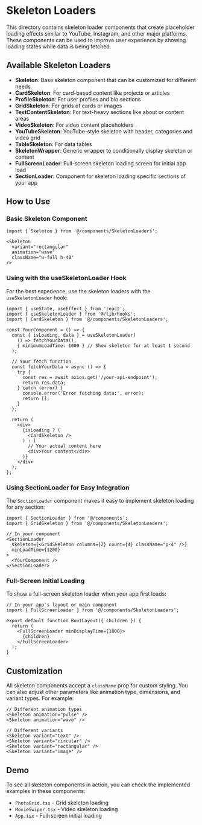 # Skeleton Loaders

This directory contains skeleton loader components that create placeholder loading effects similar to YouTube, Instagram, and other major platforms. These components can be used to improve user experience by showing loading states while data is being fetched.

## Available Skeleton Loaders

- **Skeleton**: Base skeleton component that can be customized for different needs
- **CardSkeleton**: For card-based content like projects or articles
- **ProfileSkeleton**: For user profiles and bio sections
- **GridSkeleton**: For grids of cards or images
- **TextContentSkeleton**: For text-heavy sections like about or content areas
- **VideoSkeleton**: For video content placeholders
- **YouTubeSkeleton**: YouTube-style skeleton with header, categories and video grid
- **TableSkeleton**: For data tables
- **SkeletonWrapper**: Generic wrapper to conditionally display skeleton or content
- **FullScreenLoader**: Full-screen skeleton loading screen for initial app load
- **SectionLoader**: Component for skeleton loading specific sections of your app

## How to Use

### Basic Skeleton Component

```tsx
import { Skeleton } from '@/components/SkeletonLoaders';

<Skeleton 
  variant="rectangular" 
  animation="wave" 
  className="w-full h-40" 
/>
```

### Using with the useSkeletonLoader Hook

For the best experience, use the skeleton loaders with the `useSkeletonLoader` hook:

```tsx
import { useState, useEffect } from 'react';
import { useSkeletonLoader } from '@/lib/hooks';
import { CardSkeleton } from '@/components/SkeletonLoaders';

const YourComponent = () => {
  const { isLoading, data } = useSkeletonLoader(
    () => fetchYourData(),
    { minimumLoadTime: 1000 } // Show skeleton for at least 1 second
  );
  
  // Your fetch function
  const fetchYourData = async () => {
    try {
      const res = await axios.get('/your-api-endpoint');
      return res.data;
    } catch (error) {
      console.error('Error fetching data:', error);
      return [];
    }
  };
  
  return (
    <div>
      {isLoading ? (
        <CardSkeleton />
      ) : (
        // Your actual content here
        <div>Your content</div>
      )}
    </div>
  );
};
```

### Using SectionLoader for Easy Integration

The `SectionLoader` component makes it easy to implement skeleton loading for any section:

```tsx
import { SectionLoader } from '@/components';
import { GridSkeleton } from '@/components/SkeletonLoaders';

// In your component
<SectionLoader
  skeleton={<GridSkeleton columns={2} count={4} className="p-4" />}
  minLoadTime={1200}
>
  <YourComponent />
</SectionLoader>
```

### Full-Screen Initial Loading

To show a full-screen skeleton loader when your app first loads:

```tsx
// In your app's layout or main component
import { FullScreenLoader } from '@/components/SkeletonLoaders';

export default function RootLayout({ children }) {
  return (
    <FullScreenLoader minDisplayTime={1800}>
      {children}
    </FullScreenLoader>
  );
}
```

## Customization

All skeleton components accept a `className` prop for custom styling. You can also adjust other parameters like animation type, dimensions, and variant types. For example:

```tsx
// Different animation types
<Skeleton animation="pulse" />
<Skeleton animation="wave" />

// Different variants
<Skeleton variant="text" />
<Skeleton variant="circular" />
<Skeleton variant="rectangular" />
<Skeleton variant="image" />
```

## Demo

To see all skeleton components in action, you can check the implemented examples in these components:

- `PhotoGrid.tsx` - Grid skeleton loading
- `MovieSwiper.tsx` - Video skeleton loading
- `App.tsx` - Full-screen initial loading 